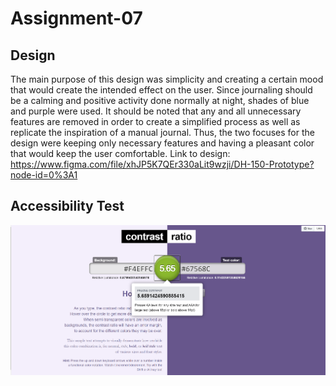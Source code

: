 # Assignment-07
## Design
The main purpose of this design was simplicity and creating a certain mood that would create the intended effect on the user. Since journaling should be a calming and positive activity done normally at night, shades of blue and purple were used. It should be noted that any and all unnecessary features are removed in order to create a simplified process as well as replicate the inspiration of a manual journal. Thus, the two focuses for the design were keeping only necessary features and having a pleasant color that would keep the user comfortable. 
Link to design: https://www.figma.com/file/xhJP5K7QEr330aLit9wzji/DH-150-Prototype?node-id=0%3A1
## Accessibility Test
![Accessibility Test](Screenshot43.png)
